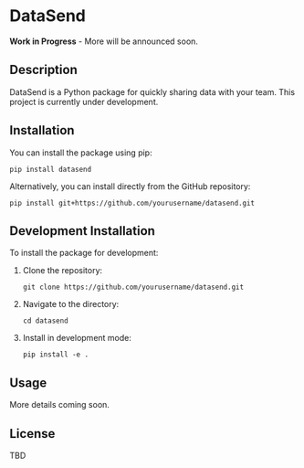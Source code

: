 # DataSend

**Work in Progress** - More will be announced soon.

## Description
DataSend is a Python package for quickly sharing data with your team. This project is currently under development.

## Installation

You can install the package using pip:

```
pip install datasend
```

Alternatively, you can install directly from the GitHub repository:

```
pip install git+https://github.com/yourusername/datasend.git
```

## Development Installation

To install the package for development:

1. Clone the repository:
   ```
   git clone https://github.com/yourusername/datasend.git
   ```

2. Navigate to the directory:
   ```
   cd datasend
   ```

3. Install in development mode:
   ```
   pip install -e .
   ```

## Usage

More details coming soon.

## License

TBD